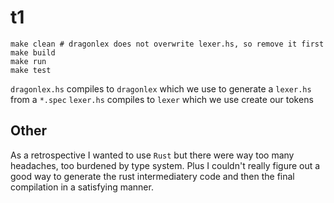 # t1

```
make clean # dragonlex does not overwrite lexer.hs, so remove it first
make build
make run
make test
```

`dragonlex.hs` compiles to `dragonlex` which we use to generate a `lexer.hs` from a `*.spec`
`lexer.hs` compiles to `lexer` which we use create our tokens

## Other

As a retrospective I wanted to use `Rust` but there were way too many headaches, too burdened by type system. Plus I couldn't
really figure out a good way to generate the rust intermediatery code and then the final compilation in a satisfying manner.
